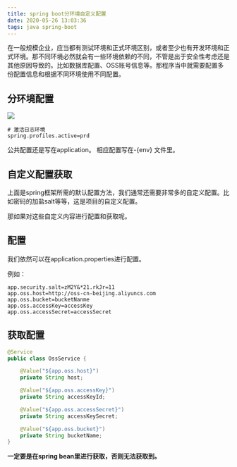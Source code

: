 ```yaml
---
title: spring boot分环境自定义配置
date: 2020-05-26 13:03:36
tags: java spring-boot
---
```


在一般规模企业，应当都有测试环境和正式环境区别，或者至少也有开发环境和正式环境。那不同环境必然就会有一些环境依赖的不同，不管是出于安全性考虑还是其他原因导致的。比如数据库配置、OSS账号信息等。那程序当中就需要配置多份配置信息和根据不同环境使用不同配置。


<!--more-->

## 分环境配置


![](https://user-gold-cdn.xitu.io/2020/4/28/171bf4e4682557aa?w=982&h=198&f=png&s=45808)


```
# 激活日志环境
spring.profiles.active=prd
```

公共配置还是写在application。
相应配置写在-{env} 文件里。

## 自定义配置获取

上面是spring框架所需的默认配置方法，我们通常还需要非常多的自定义配置。比如密码的加盐salt等等，这是项目的自定义配置。

那如果对这些自定义内容进行配置和获取呢。


## 配置

我们依然可以在application.properties进行配置。

例如：

```properties
app.security.salt=zM2Y&*21.rkJr=11
app.oss.host=http://oss-cn-beijing.aliyuncs.com
app.oss.bucket=bucketNanme
app.oss.accessKey=accessKey
app.oss.accessSecret=accessSecret
```

## 获取配置

```java
@Service
public class OssService {

    @Value("${app.oss.host}")
    private String host;

    @Value("${app.oss.accessKey}")
    private String accessKeyId;

    @Value("${app.oss.accessSecret}")
    private String accessKeySecret;

    @Value("${app.oss.bucket}")
    private String bucketName;
}
```

**一定要是在spring bean里进行获取，否则无法获取到。**


